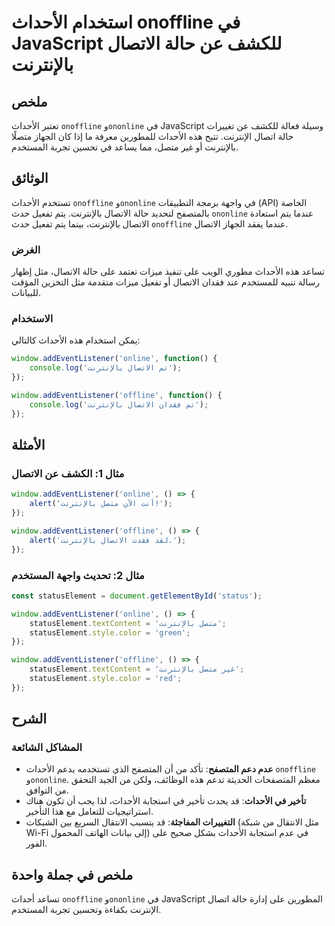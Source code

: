 <!--
Meta Description: # استخدام الأحداث onoffline في JavaScript للكشف عن حالة الاتصال بالإنترنت ## ملخص تعتبر الأحداث `onoffline` و`ononline` في JavaScript وسيلة فعالة للكش...
Meta Keywords: الأحداث, الاتصال, بالإنترنت, onoffline, javascript
-->

# استخدام الأحداث onoffline في JavaScript للكشف عن حالة الاتصال بالإنترنت

## ملخص
تعتبر الأحداث `onoffline` و`ononline` في JavaScript وسيلة فعالة للكشف عن تغييرات حالة اتصال الإنترنت. تتيح هذه الأحداث للمطورين معرفة ما إذا كان الجهاز متصلًا بالإنترنت أو غير متصل، مما يساعد في تحسين تجربة المستخدم.

## الوثائق
تستخدم الأحداث `onoffline` و`ononline` في واجهة برمجة التطبيقات (API) الخاصة بالمتصفح لتحديد حالة الاتصال بالإنترنت. يتم تفعيل حدث `ononline` عندما يتم استعادة الاتصال بالإنترنت، بينما يتم تفعيل حدث `onoffline` عندما يفقد الجهاز الاتصال.

### الغرض
تساعد هذه الأحداث مطوري الويب على تنفيذ ميزات تعتمد على حالة الاتصال، مثل إظهار رسالة تنبيه للمستخدم عند فقدان الاتصال أو تفعيل ميزات متقدمة مثل التخزين المؤقت للبيانات.

### الاستخدام
يمكن استخدام هذه الأحداث كالتالي:

```javascript
window.addEventListener('online', function() {
    console.log('تم الاتصال بالإنترنت');
});

window.addEventListener('offline', function() {
    console.log('تم فقدان الاتصال بالإنترنت');
});
```

## الأمثلة
### مثال 1: الكشف عن الاتصال
```javascript
window.addEventListener('online', () => {
    alert('أنت الآن متصل بالإنترنت!');
});

window.addEventListener('offline', () => {
    alert('لقد فقدت الاتصال بالإنترنت.');
});
```

### مثال 2: تحديث واجهة المستخدم
```javascript
const statusElement = document.getElementById('status');

window.addEventListener('online', () => {
    statusElement.textContent = 'متصل بالإنترنت';
    statusElement.style.color = 'green';
});

window.addEventListener('offline', () => {
    statusElement.textContent = 'غير متصل بالإنترنت';
    statusElement.style.color = 'red';
});
```

## الشرح
### المشاكل الشائعة
- **عدم دعم المتصفح**: تأكد من أن المتصفح الذي تستخدمه يدعم الأحداث `onoffline` و`ononline`. معظم المتصفحات الحديثة تدعم هذه الوظائف، ولكن من الجيد التحقق من التوافق.
- **تأخير في الأحداث**: قد يحدث تأخير في استجابة الأحداث، لذا يجب أن تكون هناك استراتيجيات للتعامل مع هذا التأخير.
- **التغييرات المفاجئة**: قد يتسبب الانتقال السريع بين الشبكات (مثل الانتقال من شبكة Wi-Fi إلى بيانات الهاتف المحمول) في عدم استجابة الأحداث بشكل صحيح على الفور.

## ملخص في جملة واحدة
تساعد أحداث `onoffline` و`ononline` في JavaScript المطورين على إدارة حالة اتصال الإنترنت بكفاءة وتحسين تجربة المستخدم.